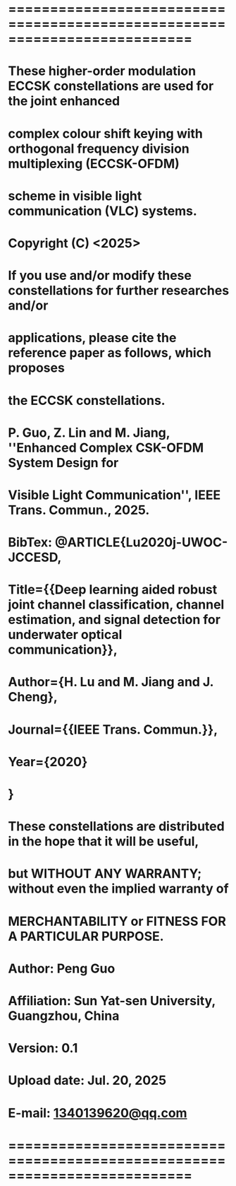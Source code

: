 # ==========================================================================
#    These higher-order modulation ECCSK constellations are used for the joint enhanced
#    complex colour shift keying with orthogonal frequency division multiplexing (ECCSK-OFDM) 
#    scheme in visible light communication (VLC) systems.
#
#    Copyright (C) <2025>  <Peng Guo>
#
#    If you use and/or modify these constellations for further researches and/or
#    applications, please cite the reference paper as follows, which proposes
#    the ECCSK constellations.
#
#    P. Guo, Z. Lin and M. Jiang, ''Enhanced Complex CSK-OFDM System Design for
#    Visible Light Communication'', IEEE Trans. Commun., 2025.
#    BibTex: @ARTICLE{Lu2020j-UWOC-JCCESD,
#    Title={{Deep learning aided robust joint channel classification, channel estimation, and signal detection for underwater optical communication}},
#    Author={H. Lu and M. Jiang and J. Cheng},
#    Journal={{IEEE Trans. Commun.}},
#    Year={2020}
#    }
#
#    These constellations are distributed in the hope that it will be useful,
#    but WITHOUT ANY WARRANTY; without even the implied warranty of
#    MERCHANTABILITY or FITNESS FOR A PARTICULAR PURPOSE.
#
#    Author: Peng Guo
#    Affiliation: Sun Yat-sen University, Guangzhou, China
#    Version: 0.1
#    Upload date: Jul. 20, 2025
#    E-mail: 1340139620@qq.com
# ==========================================================================
